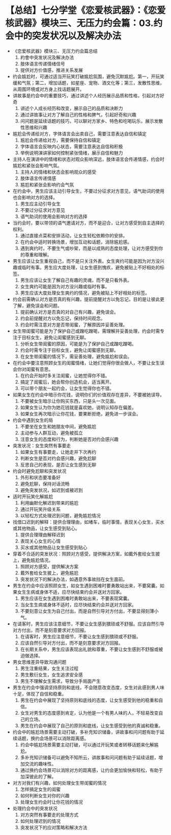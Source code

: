 # 【总结】七分学堂《恋爱核武器》：《恋爱核武器》模块三、无压力约会篇：03.约会中的突发状况以及解决办法

-   《恋爱核武器》模块三、无压力约会篇总结
    1.  約會中突发状况及解决办法
    2.  肢体语言传递情绪信号
    3.  提供对方价值感，推进关系发展
-   约会尴尬时，可通过适当开玩笑打破尴尬氛围，避免沉默尴尬。第一，开玩笑缓和气氛；第二，增加话题，如星座、宠物、酒文化等；第三，发散性思维，从周围环境或对方身上找话题展开。
-   讲故事是约会中的重要技巧，通过讲述个人经历展示品质和性格，引起对方好奇
    1.  讲述个人成长经历和改变，展示自己的品质和决断力
    2.  通过讲故事让对方了解自己的性格和脾气，引起好奇和兴趣
    3.  问问题是延续话题的技巧，可以聊对方家乡、特色和吃喝玩乐，展示发散性思维和兴趣
-   尴尬会传递给对方，字体语言会出卖自己，需要注意表达自信和镇定
    1.  尴尬会传递给对方，需要保持自信和镇定
    2.  字体语言会反映内心状态，需要注意表达自信和积极
    3.  举例说明演讲家如何控制紧张情绪，展示自信和魅力
-   主持人在演讲中的情绪和状态对观众影响深远，肢体语言会传递情感，约会时尴尬和紧张会影响气氛。
    1.  主持人的情绪和状态会影响观众的感受
    2.  肢体语言传递情感
    3.  尴尬和紧张会影响约会气氛
-   在约会中，男生应该主动引导女生，不要过分征求对方意见，语气助词的使用也会影响对方的选择。
    1.  男生应主动引导女生
    2.  不要过分征求对方意见
    3.  语气助词的使用会影响对方的选择
-   当约会时，要以带领的语气邀请对方，而不是迎合，让对方感受到自主选择的权利。
    1.  通过直接点菜和安排活动，让女生轻松依赖你的安排。
    2.  在约会中适时转换场景，增加互动和话题，消除尴尬感。
    3.  遇到爽约时，不要生气或吵架，而是以成熟的态度处理，让对方感受到你的尊重和理解。
-   男生应该让女生重视自己，而不是只关注外表。女生爽约可能是因为对方没兴趣或临时有事。男生应大度处理，让女生感到愧疚，避免被贴上不好相处的标签。
    1.  男生应该让女生了解自己有趣的灵魂，而不是只看外表。
    2.  女生爽约可能是因为对方没兴趣或临时有事。
    3.  男生应该大度处理女生爽约的情况，避免被贴上不好相处的标签。
-   约会前需确认对方是否真的有兴趣，提前提醒对方以免忘记，目的是让彼此更了解，避免误会和问题。
    1.  提前确认对方是否真的对自己有兴趣，避免误会。
    2.  约会前提醒对方以免忘记，保持时间观念。
    3.  约会时需注意对方是否带闺蜜，了解原因并妥善处理。
-   女生带闺蜜可能是为了保护自己或蹭吃蹭喝，需理解并妥善处理，约会时需专注于目标女生，避免让闺蜜感到无聊。
    1.  分析女生带闺蜜的原因，可能是为了保护自己或蹭吃蹭喝。
    2.  约会时需专注于目标女生，避免让闺蜜感到无聊。
    3.  在女生带闺蜜的情况下，需妥善处理，避免尴尬和误会。
-   在约会中要注意照顾女生的闺蜜情绪，让她们觉得你很会做人，不要让女生误会你对闺蜜有意思。
    1.  在约会开始时多关注闺蜜，让她觉得你不错。
    2.  搞定了闺蜜后，她会帮你创造机会，适当离开。
    3.  可以带个朋友一起约会，让女生觉得你也不错。
-   如果女生在约会中暗示你花钱，说明你们的价值观存在差异，不要被她误导。
    1.  不要被女生暗示让你购买东西，只是头一次见面。
    2.  如果女生认为你为她花钱就是喜欢她，说明认知存在偏差。
    3.  如果女生再次暗示让你花钱，要果断拒绝，避免进一步误会。
-   约会中遇到女生的局
    1.  不要坐在女生和她朋友中间，避免尴尬
    2.  主动参与人群互动，避免被孤立
    3.  注意女生的态度和行为，判断她是否对约会感兴趣
-   突发状况：女生突然有事要走
    1.  如果女生有事要走，让她走并下次再约
    2.  判断女生是否对约会感兴趣，避免尬聊
    3.  反思自己的表现，是否让女生感到无聊
-   约会时避免尬聊和突发状况
    1.  外形和状态要准备好
    2.  避免尬聊，保持对话流畅
    3.  避免突发状况，如迟到或被迟到
-   适时开玩笑化解尴尬
    1.  利用幽默化解迟到带来的尴尬
    2.  通过开玩笑升级关系
    3.  以轻松方式处理迟到问题，避免尴尬情况
-   找借口迟到的解释：提供合理理由，如堵车，临时事情，表现关心女生，买水或其他物品，让女生感受到贴心。
    1.  提供合理理由解释迟到
    2.  表现关心女生的心情
    3.  买水或其他物品让女生感受到贴心
-   穿着不合适的突发状况：照顾对方感受，提供解决方案，如戴外套给女生披上，避免尴尬情况。
    1.  照顾对方感受，提供解决方案
    2.  戴外套给女生披上，避免尴尬
    3.  突发状况下的解决办法，如遇意外事故挡在女生面前。
-   男生在约会中应该照顾女生，如女生遇到困难时要勇敢站出来，不要窝囊。如果女生生病或身体不适，应尽快结束约会并送对方回家。
    1.  男生应该在女生遇到困难时勇敢站出来，不要表现窝囊。
    2.  当女生生病或身体不适时，应尽快结束约会并送对方回家。
    3.  不要刻意让女生为自己付出，而是自然引导对方付出，不要显得刻薄小气。
-   在请客时，男生应该注意细节，不要让女生感到猥琐或不舒服。应该自然引导对方付出，而不是刻意要求对方回报。
    1.  在请客时，男生应注意细节，不要让女生感到猥琐或不舒服。
    2.  应该自然引导对方付出，而不是刻意要求对方回报。
    3.  在长期关系中，男生应该表现出礼貌和尊重，不要让女生感到不舒服或被迫做选择。
-   男女思维差异导致沟通问题
    1.  男生注重结果，女生关注过程
    2.  男生敷衍女生，女生追求安全感
    3.  男生不理解女生需求，导致分手局面产生
-   男生在约会中强调坚持原则和底线，不会随意改变态度，女生对此感到男人味十足，体现了自信和稳重。
    1.  男生在约会中展现了坚持原则和底线的态度，让女生感受到他的稳重和自信。
    2.  女生对男生的态度感到肯定，认为他是一个有男人味的人，不轻易改变自己的立场。
    3.  男生在约会中展现了自己的原则和底线，让女生感受到他的真诚和稳重。
-   约会中的尴尬场景需要主动打破，多补充知识储备，讲故事和问问题有助于延续话题，换约会场景可以消除距离感。
    1.  约会中尴尬场景需要主动打破，可以通过开玩笑或者转移话题来化解尴尬。
    2.  多补充知识储备可以避免不知所云，讲故事和问问题有助于延续话题，增加交流的趣味性。
    3.  通过换约会场景可以消除对方的距离感，让约会更加愉快和轻松，有助于加深彼此的了解。
-   对方对我们有兴趣，如何处理女生带闺蜜的情况
    1.  怎样搞定女生的闺蜜
    2.  如何判断女生对你的兴趣
    3.  处理女生约会时让你花钱的情况
-   处理约会中的突发状况
    1.  对方突然有事要走的处理方式
    2.  如何处理迟到的情况
    3.  突发状况下的应对策略和解决方法